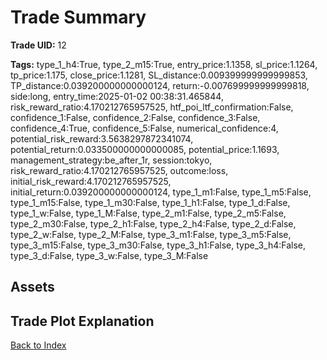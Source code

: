 # Trade Summary

**Trade UID:** 12 

**Tags:** type_1_h4:True, type_2_m15:True, entry_price:1.1358, sl_price:1.1264, tp_price:1.175, close_price:1.1281, SL_distance:0.009399999999999853, TP_distance:0.039200000000000124, return:-0.007699999999999818, side:long, entry_time:2025-01-02 00:38:31.465844, risk_reward_ratio:4.170212765957525, htf_poi_ltf_confirmation:False, confidence_1:False, confidence_2:False, confidence_3:False, confidence_4:True, confidence_5:False, numerical_confidence:4, potential_risk_reward:3.5638297872341074, potential_return:0.033500000000000085, potential_price:1.1693, management_strategy:be_after_1r, session:tokyo, risk_reward_ratio:4.170212765957525, outcome:loss, initial_risk_reward:4.170212765957525, initial_return:0.039200000000000124, type_1_m1:False, type_1_m5:False, type_1_m15:False, type_1_m30:False, type_1_h1:False, type_1_d:False, type_1_w:False, type_1_M:False, type_2_m1:False, type_2_m5:False, type_2_m30:False, type_2_h1:False, type_2_h4:False, type_2_d:False, type_2_w:False, type_2_M:False, type_3_m1:False, type_3_m5:False, type_3_m15:False, type_3_m30:False, type_3_h1:False, type_3_h4:False, type_3_d:False, type_3_w:False, type_3_M:False

## Assets

## Trade Plot Explanation


[Back to Index](index.md)
